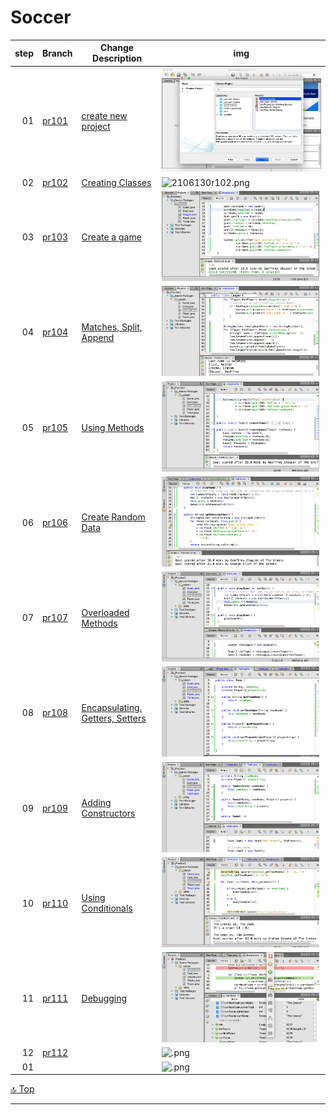 Soccer
===
[top]: topOfThePage

| step | Branch | Change Description | img |
| ---: | --- | --- | --- |
| 01 | 	[pr101](	https://github.com/alvintwng/steps/tree/pr101/Practice1 )| 	[create new project](	https://github.com/alvintwng/steps/commit/049ae569123e914c65300fc557218cc3d715406b)| 	<img src="img/210612pr101.png" alt="210612pr101.png" height=“144”> |
| 02 | 	[pr102](	https://github.com/alvintwng/steps/tree/pr102/Practice1)| 	[Creating Classes](	https://github.com/alvintwng/steps/commit/a6fb11c98ecd51ae125feb115aff993ff6083cad )| 	<img src="img/2106130r102.png" alt="2106130r102.png" height="144"> |
| 03 | 	[pr103](	https://github.com/alvintwng/steps/tree/pr103/Practice1)| 	[Create a game	](	https://github.com/alvintwng/steps/commit/267a8d26d33ba4869047b983f1e26dff93510682)| 	<img src="img/210614pr103.png" alt="210614pr103.png" height="144"> |
| 04 | 	[pr104](	https://github.com/alvintwng/steps/tree/pr104/Practice1)| 	[Matches, Split, Append](	https://github.com/alvintwng/steps/commit/1f26b476594094a189aeb239f5d23f2baf1a5fea)| 	<img src="img/210614pr104.png" alt="210614pr104.png" height="144"> |
| 05 | 	[pr105](	https://github.com/alvintwng/steps/tree/pr105/Practice1)| 	[Using Methods](	https://github.com/alvintwng/steps/commit/913166b7c21e755afe21a3c033f4fac2c07a0adc)| 	<img src="img/210614pr105.png" alt="210614pr105.png" height="144"> |
| 06 | 	[pr106](	https://github.com/alvintwng/steps/tree/pr106/Practice1)| 	[Create Random Data](	https://github.com/alvintwng/steps/commit/1a98f0ce60e4c0a3782e994dfc41088588c780f9)| 	<img src="img/210614pr106.png" alt="210614pr106.png" height="144"> |
| 07 | 	[pr107](	https://github.com/alvintwng/steps/tree/pr107/Practice1)| 	[Overloaded Methods](	https://github.com/alvintwng/steps/commit/b4ffea4e87b92dcca0f29eac20a58c0d3d9cdfa5)| 	<img src="img/210615pr107.png" alt="210615pr107.png" height="144"> |
| 08 | 	[pr108](	https://github.com/alvintwng/steps/tree/pr108/Practice1)| 	[Encapsulating. Getters, Setters](	https://github.com/alvintwng/steps/commit/27c7a302718ee1703357a3b1a2d72bf8732e7089)| 	<img src="img/210615pr108.png" alt="210615pr108.png" height="144"> |
| 09 | 	[pr109](	https://github.com/alvintwng/steps/tree/pr109/Practice1)| 	[Adding Constructors	](	https://github.com/alvintwng/steps/commit/92c911ecb486e0c6a8ccaea2a022d85622e57328)| 	<img src="img/210615pr109.png" alt="210615pr109.png" height="144"> |
| 10 | 	[pr110](	https://github.com/alvintwng/steps/tree/pr110/Practice1)| 	[Using Conditionals](	https://github.com/alvintwng/steps/commit/e2eeb2e5e125080a50a2fdbbfe04c4df45d48cd7)| 	<img src="img/210616pr110.png" alt="210616pr110.png" height="144"> |
| 11 | 	[pr111](	https://github.com/alvintwng/steps/tree/pr111/Practice1)| 	[Debugging](	https://github.com/alvintwng/steps/commit/1203691c57586aec942513a5d07cb4bc20e84d83)| 	<img src="img/210617pr111.png" alt="210617pr111.png" height="144"> |
| 12 | 	[pr112](	https://github.com/alvintwng/steps/tree/pr112/Practice1)| 	[	](	)| 	<img src="img/	.png" alt="	.png" height="144"> |
| 01 | 	[	](	)| 	[	](	)| 	<img src="img/	.png" alt="	.png" height="144"> |

[:top: Top](#top)

---
